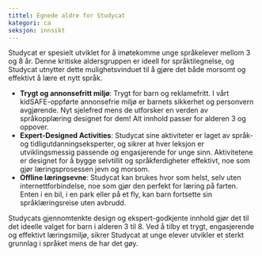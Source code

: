 ```yaml
---
tittel: Egnede aldre for Studycat
kategori: ca
seksjon: innsikt
---
```

Studycat er spesielt utviklet for å imøtekomme unge språkelever mellom 3 og 8 år. Denne kritiske aldersgruppen er ideell for språktilegnelse, og Studycat utnytter dette mulighetsvinduet til å gjøre det både morsomt og effektivt å lære et nytt språk.


* **Trygt og annonsefritt miljø**: Trygt for barn og reklamefritt. I vårt kidSAFE-oppførte annonsefrie miljø er barnets sikkerhet og personvern avgjørende. Nyt sjelefred mens de utforsker en verden av språkopplæring designet for dem! Alt innhold passer for alderen 3 og oppover.
* **Expert\-Designed Activities**: Studycat sine aktiviteter er laget av språk- og tidligutdanningseksperter, og sikrer at hver leksjon er utviklingsmessig passende og engasjerende for unge sinn. Aktivitetene er designet for å bygge selvtillit og språkferdigheter effektivt, noe som gjør læringsprosessen jevn og morsom.
* **Offline læringsevne**: Studycat kan brukes hvor som helst, selv uten internettforbindelse, noe som gjør den perfekt for læring på farten. Enten i en bil, i en park eller på et fly, kan barn fortsette sin språklæringsreise uten avbrudd.


Studycats gjennomtenkte design og ekspert-godkjente innhold gjør det til det ideelle valget for barn i alderen 3 til 8\. Ved å tilby et trygt, engasjerende og effektivt læringsmiljø, sikrer Studycat at unge elever utvikler et sterkt grunnlag i språket mens de har det gøy.